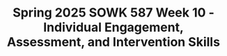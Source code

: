 ---
layout: single_embed_slide
title: "Spring 2025 SOWK 587 Week 10 - Individual Engagement, Assessment, and Intervention Skills"
presentation_id: 17zV3w
slides:
  - slide_name: ../deck-17zV3w-large-0.jpeg
    slide_thumbnail: ../deck-17zV3w-thumb-0.jpeg
    slide_alt: "A series of concentric circles appears beside text reading, 'Individual Engagement, Assessment, and Intervention Skills: Referral, Assessment, Treatment Approaches.' The slide title is 'Spring 2025 SOWK 587 Week 10,' presented by Jacob Campbell, Ph.D."
  - slide_name: ../deck-17zV3w-large-1.jpeg
    slide_thumbnail: ../deck-17zV3w-thumb-1.jpeg
    slide_alt: "**Object**: Presentation slide  **Action**: Displays agenda and learning objectives  **Context**: Titled 'PLAN FOR WEEK 10,' covering referrals, information gathering, assessment, and solution-focused therapy in schools. Objectives include explaining interventions, analyzing cultural adaptations, and applying skills.  **Text**:  - **Agenda**: Referrals, Practical application of gathering information, Assessment, Solution-Focused Therapy in the Schools.  - **Learning Objectives**: Explain stages of school-based intervention, analyze adaptations of interventions, apply skills in simulated activities.  - **Footer**: Spring 2025 SOWK 587 Week 10, Jacob Campbell, Ph.D. LCSW at Heritage University.  "
  - slide_name: ../deck-17zV3w-large-2.jpeg
    slide_thumbnail: ../deck-17zV3w-thumb-2.jpeg
    slide_alt: "The slide features a pie chart showing 'No Feedback' from 13 participants and 'Submitted Feedback' from 11. Text includes 'Midcourse Feedback' for SOWK 587 - O: Social Work in Schools. Positive aspects listed are instruction, content, and supportiveness. Constructive feedback includes work amount and grading responsiveness. Other points mention first semester offering and exemplar assignments. Bottom text credits Jacob Campbell, Ph.D., LCSW, at Heritage University."
  - slide_name: ../deck-17zV3w-large-3.jpeg
    slide_thumbnail: ../deck-17zV3w-thumb-3.jpeg
    slide_alt: "Diagram with figures arranged around a 'HOT SEAT,' labeled 'Referral Pitch.' Text: 'Working groups of three or four, make a pitch for a student to be referred to social work services.'Slide title: 'Referrals'Prompts include:- 'What do your schools do for referrals for services?'- 'What do you see function well or not work?'- 'In referral meetings, what information is generally shared?'Footer: 'Spring 2025 SOWK 587 Week 10'  'Jacob Campbell, Ph.D., LICSW at Heritage University'"
  - slide_name: ../deck-17zV3w-large-4.jpeg
    slide_thumbnail: ../deck-17zV3w-thumb-4.jpeg
    slide_alt: "A sad adolescent sits on a chair, arms crossed, left side. Text: 'Clinical Case Study: CBT for depression in a Puerto Rican adolescent.' Discussion questions explore CBT adaptation and ethical implications."
  - slide_name: ../deck-17zV3w-large-5.jpeg
    slide_thumbnail: ../deck-17zV3w-thumb-5.jpeg
    slide_alt: "A checklist form labeled 'Pediatric Symptom Checklist - Youth Report (Y-PSC)' is indicated by an arrow. Text reads, 'Use of Screening Tool & Facesheet' with a note on maintaining service systems."
  - slide_name: ../deck-17zV3w-large-6.jpeg
    slide_thumbnail: ../deck-17zV3w-thumb-6.jpeg
    slide_alt: "Two pages show a student information form. The first page includes fields for student name, contact, and guardians, titled 'Bridges Students Face Sheet.' The second page is titled 'Behavioral Interventions.' The presentation slide mentions 'Spring 2023 SOWK 587 Week 10' and 'Jacob Campbell, Ph.D. LCSW at Heritage University.'"
  - slide_name: ../deck-17zV3w-large-7.jpeg
    slide_thumbnail: ../deck-17zV3w-thumb-7.jpeg
    slide_alt: "Slide lists formalized assessment tools, such as empathy, depression, and cognitive scales. Includes educational and behavioral evaluations. Mentions social-emotional learning and childhood stress screening. Group activity prompt included."
  - slide_name: ../deck-17zV3w-large-8.jpeg
    slide_thumbnail: ../deck-17zV3w-thumb-8.jpeg
    slide_alt: "People icons sit around a red 'Hot Seat' sign. Text describes 'Assessment Hot Seat' activity: groups gather data by having peers answer questions. 'Assessments' section discusses information needs for student understanding. Text:- 'Assessment Hot Seat: Working groups of three or four, have the group gather assessment data by putting peers in the hot seat to answer questions'- 'Assessments: What type of information might you need to gather to understand the needs of a student?'- 'Spring 2025 SOWK 587 Week 10'- 'Jacob Campbell, Ph.D., LICSW at Heritage University'"
  - slide_name: ../deck-17zV3w-large-9.jpeg
    slide_thumbnail: ../deck-17zV3w-thumb-9.jpeg
    slide_alt: "The slide outlines 'Solution-Focused Therapy in the Schools' for the first session, detailing steps like inquiring into the child's life and scaling problems. It includes a partnering exercise for role-playing."
---